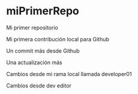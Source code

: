 # miPrimerRepo

Mi primer repositorio

Mi primera contribución local para Github

Un commit más desde Github

Una actualización más

Cambios desde mi rama local llamada developer01

Cambios desde dev editor